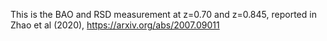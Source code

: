 This is the BAO and RSD measurement at z=0.70 and z=0.845, reported in Zhao et al (2020), https://arxiv.org/abs/2007.09011


